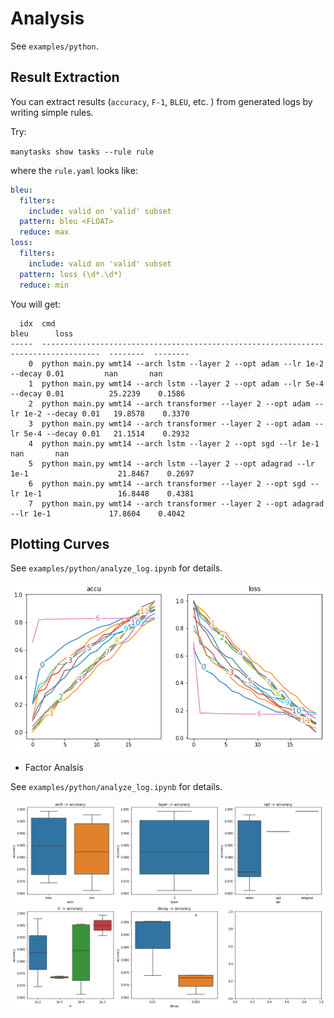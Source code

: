 # Analysis

See `examples/python`.

## Result Extraction

You can extract results (`accuracy`, `F-1`, `BLEU`, etc. ) from generated logs by writing simple rules. 

Try: 

`manytasks show tasks --rule rule`

where the `rule.yaml` looks like:

```yaml
bleu:
  filters:
    include: valid on 'valid' subset
  pattern: bleu <FLOAT>
  reduce: max
loss:
  filters:
    include: valid on 'valid' subset
  pattern: loss (\d*.\d*)
  reduce: min
```

You will get:

```
  idx  cmd                                                                                      bleu      loss
-----  -----------------------------------------------------------------------------------  --------  --------
    0  python main.py wmt14 --arch lstm --layer 2 --opt adam --lr 1e-2 --decay 0.01         nan       nan
    1  python main.py wmt14 --arch lstm --layer 2 --opt adam --lr 5e-4 --decay 0.01          25.2239    0.1586
    2  python main.py wmt14 --arch transformer --layer 2 --opt adam --lr 1e-2 --decay 0.01   19.8578    0.3370
    3  python main.py wmt14 --arch transformer --layer 2 --opt adam --lr 5e-4 --decay 0.01   21.1514    0.2932
    4  python main.py wmt14 --arch lstm --layer 2 --opt sgd --lr 1e-1                       nan       nan
    5  python main.py wmt14 --arch lstm --layer 2 --opt adagrad --lr 1e-1                    21.8467    0.2697
    6  python main.py wmt14 --arch transformer --layer 2 --opt sgd --lr 1e-1                 16.8448    0.4381
    7  python main.py wmt14 --arch transformer --layer 2 --opt adagrad --lr 1e-1             17.8604    0.4042
```

## Plotting Curves

See `examples/python/analyze_log.ipynb` for details.

<img src="sample_curve.png" alt="drawing"/>

- Factor Analsis

See `examples/python/analyze_log.ipynb` for details.

<img src="sample_factor.png" alt="drawing"/>


